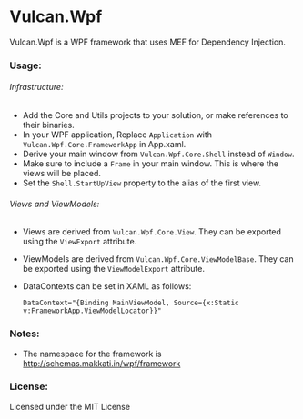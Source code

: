 # Vulcan.Wpf

Vulcan.Wpf is a WPF framework that uses MEF for Dependency Injection.

### Usage:

###### Infrastructure:
* Add the Core and Utils projects to your solution, or make references to their binaries.
* In your WPF application, Replace `Application` with `Vulcan.Wpf.Core.FrameworkApp` in App.xaml.
* Derive your main window from `Vulcan.Wpf.Core.Shell` instead of `Window`.
* Make sure to include a `Frame` in your main window. This is where the views will be placed.
* Set the `Shell.StartUpView` property to the alias of the first view.

###### Views and ViewModels:
* Views are derived from `Vulcan.Wpf.Core.View`. They can be exported using the `ViewExport` attribute.
* ViewModels are derived from `Vulcan.Wpf.Core.ViewModelBase`. They can be exported using the `ViewModelExport` attribute.
* DataContexts can be set in XAML as follows:

    `DataContext="{Binding MainViewModel, Source={x:Static v:FrameworkApp.ViewModelLocator}}"`

### Notes:
* The namespace for the framework is http://schemas.makkati.in/wpf/framework

### License:

Licensed under the MIT License